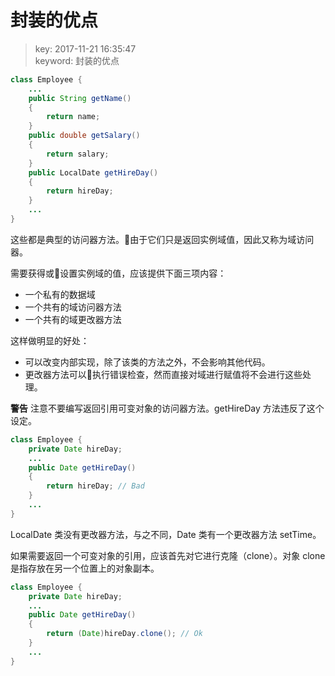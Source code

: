# 封装的优点
>key: 2017-11-21 16:35:47  
>keyword: 封装的优点  

```java
class Employee {
    ...
    public String getName()
    {
        return name;
    }
    public double getSalary()
    {
        return salary;
    }
    public LocalDate getHireDay()
    {
        return hireDay;
    }
    ...
}
```

这些都是典型的访问器方法。由于它们只是返回实例域值，因此又称为域访问器。

需要获得或设置实例域的值，应该提供下面三项内容：
* 一个私有的数据域
* 一个共有的域访问器方法
* 一个共有的域更改器方法

这样做明显的好处：
* 可以改变内部实现，除了该类的方法之外，不会影响其他代码。
* 更改器方法可以执行错误检查，然而直接对域进行赋值将不会进行这些处理。

**警告** 注意不要编写返回引用可变对象的访问器方法。getHireDay 方法违反了这个设定。
```java
class Employee {
    private Date hireDay;
    ...
    public Date getHireDay()
    {
        return hireDay; // Bad
    }
    ...
}
```
LocalDate 类没有更改器方法，与之不同，Date 类有一个更改器方法 setTime。

如果需要返回一个可变对象的引用，应该首先对它进行克隆（clone）。对象 clone 是指存放在另一个位置上的对象副本。
```java
class Employee {
    private Date hireDay;
    ...
    public Date getHireDay()
    {
        return (Date)hireDay.clone(); // Ok
    }
    ...
}
```